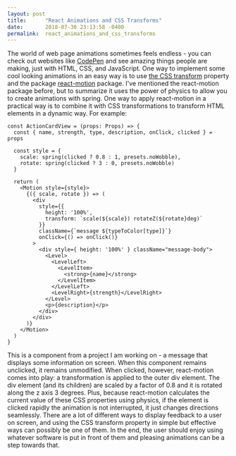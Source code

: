 ```yaml
---
layout: post
title:      "React Animations and CSS Transforms"
date:       2018-07-30 23:13:58 -0400
permalink:  react_animations_and_css_transforms
---
```



The world of web page animations sometimes feels endless - you can check out websites like [CodePen](https://codepen.io/) and see amazing things people are making, just with HTML, CSS, and JavaScript. One way to implement some cool looking animations in an easy way is to use [the CSS transform](https://developer.mozilla.org/en-US/docs/Web/CSS/transform) property and the package [react-motion](https://github.com/chenglou/react-motion) package. I've mentioned the react-motion package before, but to summarize it uses the power of physics to allow you to create animations with spring. One way to apply react-motion in a practical way is to combine it with CSS transformations to transform HTML elements in a dynamic way. For example:

```
const ActionCardView = (props: Props) => {
  const { name, strength, type, description, onClick, clicked } = props

  const style = {
    scale: spring(clicked ? 0.8 : 1, presets.noWobble),
    rotate: spring(clicked ? 3 : 0, presets.noWobble)
  }

  return (
    <Motion style={style}>
      {({ scale, rotate }) => (
        <div
          style={{
            height: '100%',
            transform: `scale(${scale}) rotateZ(${rotate}deg)`
          }}
          className={`message ${typeToColor[type]}`}
          onClick={() => onClick()}
        >
          <div style={ height: '100%' } className="message-body">
            <Level>
              <LevelLeft>
                <LevelItem>
                  <strong>{name}</strong>
                </LevelItem>
              </LevelLeft>
              <LevelRight>{strength}</LevelRight>
            </Level>
            <p>{description}</p>
          </div>
        </div>
      )}
    </Motion>
  )
}
```

This is a component from a project I am working on - a message that displays some information on screen. When this component remains unclicked, it remains unmodified. When clicked, however, react-motion comes into play: a transformation is applied to the outer div element. The div element (and its children) are scaled by a factor of 0.8 and it is rotated along the z axis 3 degrees. Plus, because react-motion calculates the current value of these CSS properties using physics, if the element is clicked rapidly the animation is not interrupted, it just changes directions seamlessly. There are a lot of different ways to display feedback to a user on screen, and using the CSS transform property in simple but effective ways can possibly be one of them. In the end, the user should enjoy using whatever software is put in front of them and pleasing animations can be a step towards that.  
